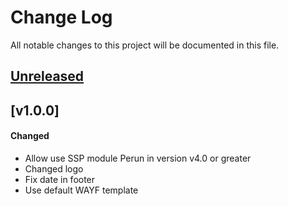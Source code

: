 # Change Log
All notable changes to this project will be documented in this file.

## [Unreleased]

## [v1.0.0]
#### Changed
- Allow use SSP module Perun in version v4.0 or greater
- Changed logo
- Fix date in footer
- Use default WAYF template

[Unreleased]: https://github.com/elixirhub/elixir-aai-proxy-idp-template/tree/master
